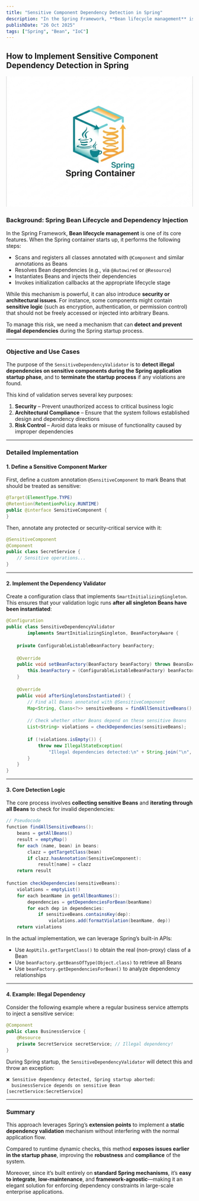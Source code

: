 ```yaml
---
title: "Sensitive Component Dependency Detection in Spring"
description: "In the Spring Framework, **Bean lifecycle management** is one of its core features. When the Spring container starts up, it performs the following steps:"
publishDate: "26 Oct 2025"
tags: ["Spring", "Bean", "IoC"]
---
```


## How to Implement Sensitive Component Dependency Detection in Spring

![](../images/java-spring-container.png)

### Background: Spring Bean Lifecycle and Dependency Injection

In the Spring Framework, **Bean lifecycle management** is one of its core features. When the Spring container starts up, it performs the following steps:

* Scans and registers all classes annotated with `@Component` and similar annotations as Beans
* Resolves Bean dependencies (e.g., via `@Autowired` or `@Resource`)
* Instantiates Beans and injects their dependencies
* Invokes initialization callbacks at the appropriate lifecycle stage

While this mechanism is powerful, it can also introduce **security or architectural issues**. For instance, some components might contain **sensitive logic** (such as encryption, authentication, or permission control) that should not be freely accessed or injected into arbitrary Beans.

To manage this risk, we need a mechanism that can **detect and prevent illegal dependencies** during the Spring startup process.

---

### Objective and Use Cases

The purpose of the `SensitiveDependencyValidator` is to **detect illegal dependencies on sensitive components during the Spring application startup phase**, and to **terminate the startup process** if any violations are found.

This kind of validation serves several key purposes:

1. **Security** – Prevent unauthorized access to critical business logic
2. **Architectural Compliance** – Ensure that the system follows established design and dependency directions
3. **Risk Control** – Avoid data leaks or misuse of functionality caused by improper dependencies

---

### Detailed Implementation

#### 1. Define a Sensitive Component Marker

First, define a custom annotation `@SensitiveComponent` to mark Beans that should be treated as sensitive:

```java
@Target(ElementType.TYPE)
@Retention(RetentionPolicy.RUNTIME)
public @interface SensitiveComponent {
}
```

Then, annotate any protected or security-critical service with it:

```java
@SensitiveComponent
@Component
public class SecretService {
    // Sensitive operations...
}
```

---

#### 2. Implement the Dependency Validator

Create a configuration class that implements `SmartInitializingSingleton`.
This ensures that your validation logic runs **after all singleton Beans have been instantiated**:

```java
@Configuration
public class SensitiveDependencyValidator 
        implements SmartInitializingSingleton, BeanFactoryAware {
    
    private ConfigurableListableBeanFactory beanFactory;
    
    @Override
    public void setBeanFactory(BeanFactory beanFactory) throws BeansException {
        this.beanFactory = (ConfigurableListableBeanFactory) beanFactory;
    }
    
    @Override
    public void afterSingletonsInstantiated() {
        // Find all Beans annotated with @SensitiveComponent
        Map<String, Class<?>> sensitiveBeans = findAllSensitiveBeans();
        
        // Check whether other Beans depend on these sensitive Beans
        List<String> violations = checkDependencies(sensitiveBeans);
        
        if (!violations.isEmpty()) {
            throw new IllegalStateException(
                "Illegal dependencies detected:\n" + String.join("\n", violations));
        }
    }
}
```

---

#### 3. Core Detection Logic

The core process involves **collecting sensitive Beans** and **iterating through all Beans** to check for invalid dependencies:

```java
// Pseudocode
function findAllSensitiveBeans():
    beans = getAllBeans()
    result = emptyMap()
    for each (name, bean) in beans:
        clazz = getTargetClass(bean)
        if clazz.hasAnnotation(SensitiveComponent):
            result[name] = clazz
    return result

function checkDependencies(sensitiveBeans):
    violations = emptyList()
    for each beanName in getAllBeanNames():
        dependencies = getDependenciesForBean(beanName)
        for each dep in dependencies:
            if sensitiveBeans.containsKey(dep):
                violations.add(formatViolation(beanName, dep))
    return violations
```

In the actual implementation, we can leverage Spring’s built-in APIs:

* Use `AopUtils.getTargetClass()` to obtain the real (non-proxy) class of a Bean
* Use `beanFactory.getBeansOfType(Object.class)` to retrieve all Beans
* Use `beanFactory.getDependenciesForBean()` to analyze dependency relationships

---

#### 4. Example: Illegal Dependency

Consider the following example where a regular business service attempts to inject a sensitive service:

```java
@Component
public class BusinessService {
    @Resource
    private SecretService secretService; // Illegal dependency!
}
```

During Spring startup, the `SensitiveDependencyValidator` will detect this and throw an exception:

```
❌ Sensitive dependency detected, Spring startup aborted:
  businessService depends on sensitive Bean [secretService:SecretService]
```

---

### Summary

This approach leverages Spring’s **extension points** to implement a **static dependency validation** mechanism without interfering with the normal application flow.

Compared to runtime dynamic checks, this method **exposes issues earlier in the startup phase**, improving the **robustness** and **compliance** of the system.

Moreover, since it’s built entirely on **standard Spring mechanisms**, it’s **easy to integrate**, **low-maintenance**, and **framework-agnostic**—making it an elegant solution for enforcing dependency constraints in large-scale enterprise applications.

